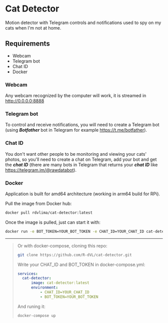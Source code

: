 # Cat Detector
Motion detector with Telegram controls and notifications used to spy on my cats when I'm not at home.
## Requirements
- Webcam
- Telegram bot
- Chat ID
- Docker

### Webcam
Any webcam recognized by the computer will work, it is streamed in http://0.0.0.0:8888
### Telegram bot
To control and receive notifications, you will need to create a Telegram bot (using ___Botfather___ bot in Telegram for example https://t.me/botfather).
### Chat ID
You don't want other people to be monitoring and viewing your cats' photos, so you'll need to create a chat on Telegram, add your bot and get the ___chat ID___ (there are many bots in Telegram that returns your ___chat ID___ like https://telegram.im/@rawdatabot).
### Docker
Application is built for amd64 architecture (working in arm64 build for RPi).

Pull the image from Docker hub:
~~~bash
docker pull rdvlima/cat-detector:latest
~~~
Once the image is pulled, just can start it with:
~~~bash
docker run -e BOT_TOKEN=YOUR_BOT_TOKEN -e CHAT_ID=YOUR_CHAT_ID cat-detector:latest
~~~
---
>Or with docker-compose, cloning this repo:
>~~~bash
>git clone https://github.com/R-dVL/cat-detector.git
>~~~
>Write your CHAT_ID and BOT_TOKEN in docker-compose.yml:
>~~~yml
>services:
>   cat-detector:
>       image: cat-detector:latest
>       environment:
>           - CHAT_ID=YOUR_CHAT_ID
>           - BOT_TOKEN=YOUR_BOT_TOKEN
>~~~
>And runing it:
>~~~bash
>docker-compose up
>~~~